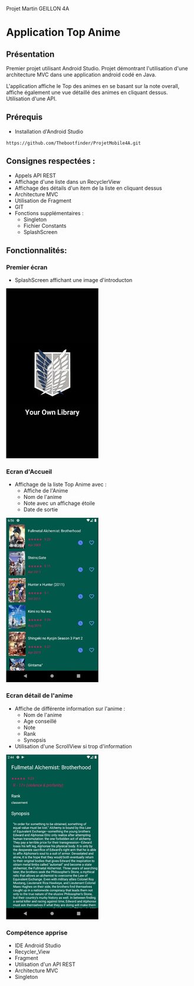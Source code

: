 ﻿Projet Martin GEILLON 4A

# Application Top Anime

## Présentation

Premier projet utilisant Android Studio. Projet démontrant l'utilisation d'une architecture MVC dans une application android codé en Java.

L'application affiche le Top des animes en se basant sur la note overall, affiche également une vue détaillé des animes en cliquant dessus. Utilisation d'une API.


## Prérequis


- Installation d'Android Studio

````
https://github.com/Thebootfinder/ProjetMobile4A.git
````

## Consignes respectées : 

- Appels API REST
- Affichage d'une liste dans un RecyclerView
- Affichage des détails d'un item de la liste en cliquant dessus
- Architecture MVC 
- Utilisation de Fragment 
- GIT
- Fonctions supplémentaires :
  - Singleton
  - Fichier Constants
  - SplashScreen

## Fonctionnalités: 

### Premier écran 

- SplashScreen affichant une image d'introducton 

<img src="readme_img/splashscreen.jpg" alt="splash" width="250">

### Ecran d'Accueil  

- Affichage de la liste Top Anime avec : 
  - Affiche de l'Anime
  - Nom de l'anime
  - Note avec un affichage étoile 
  - Date de sortie

<img src="readme_img/top_liste.jpg" alt="liste" width="250" class="centered">

### Ecran détail de l'anime

- Affiche de différente information sur l'anime :
  - Nom de l'anime
  - Age conseillé
  - Note
  - Rank
  - Synopsis 
- Utilisation d'une ScrollView si trop d'information 


<img src="readme_img/detail_anime.jpg" alt="détail" width="250" class="centered">

### Compétence apprise 

- IDE Android Studio
- Recycler_View
- Fragment
- Utilisation d'un API REST 
- Architecture MVC 
- Singleton 

